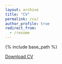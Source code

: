 ```yaml
---
layout: archive
title: "CV"
permalink: /cv/
author_profile: true
redirect_from:
  - /resume
---
```


{% include base_path %}

[Download CV](https://alanfuntowicz.github.io/files/CV_Alan_updated.pdf)
